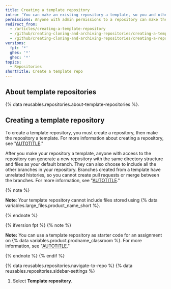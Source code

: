 ```yaml
---
title: Creating a template repository
intro: 'You can make an existing repository a template, so you and others can generate new repositories with the same directory structure, branches, and files.'
permissions: Anyone with admin permissions to a repository can make the repository a template.
redirect_from:
  - /articles/creating-a-template-repository
  - /github/creating-cloning-and-archiving-repositories/creating-a-template-repository
  - /github/creating-cloning-and-archiving-repositories/creating-a-repository-on-github/creating-a-template-repository
versions:
  fpt: '*'
  ghes: '*'
  ghec: '*'
topics:
  - Repositories
shortTitle: Create a template repo
---
```


## About template repositories

{% data reusables.repositories.about-template-repositories %}.

## Creating a template repository

To create a template repository, you must create a repository, then make the repository a template. For more information about creating a repository, see "[AUTOTITLE](/repositories/creating-and-managing-repositories/creating-a-new-repository)."

After you make your repository a template, anyone with access to the repository can generate a new repository with the same directory structure and files as your default branch. They can also choose to include all the other branches in your repository. Branches created from a template have unrelated histories, so you cannot create pull requests or merge between the branches. For more information, see "[AUTOTITLE](/repositories/creating-and-managing-repositories/creating-a-repository-from-a-template)."

{% note %}

**Note**: Your template repository cannot include files stored using {% data variables.large_files.product_name_short %}.

{% endnote %}

{% ifversion fpt %}
{% note %}

**Note:** You can use a template repository as starter code for an assignment on {% data variables.product.prodname_classroom %}. For more information, see "[AUTOTITLE](/education/manage-coursework-with-github-classroom/teach-with-github-classroom/create-an-assignment-from-a-template-repository)."

{% endnote %}
{% endif %}

{% data reusables.repositories.navigate-to-repo %}
{% data reusables.repositories.sidebar-settings %}
1. Select **Template repository**.
